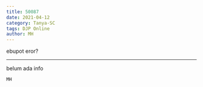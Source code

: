 ```yaml
---
title: 50087
date: 2021-04-12
category: Tanya-SC
tags: DJP Online
author: MH
---
```


ebupot eror?

---

belum ada info

`MH`
